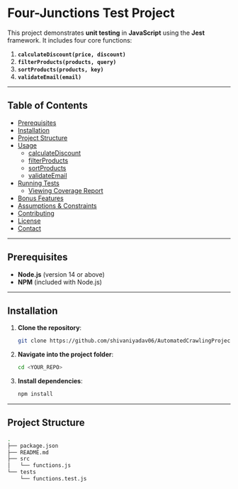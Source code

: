 # Four-Junctions Test Project

This project demonstrates **unit testing** in **JavaScript** using the **Jest** framework. It includes four core functions:

1. **`calculateDiscount(price, discount)`**  
2. **`filterProducts(products, query)`**  
3. **`sortProducts(products, key)`**  
4. **`validateEmail(email)`**  

---

## Table of Contents
- [Prerequisites](#prerequisites)
- [Installation](#installation)
- [Project Structure](#project-structure)
- [Usage](#usage)
  - [calculateDiscount](#calculatediscountprice-discount)
  - [filterProducts](#filterproductsproducts-query)
  - [sortProducts](#sortproductsproducts-key)
  - [validateEmail](#validateemailemail)
- [Running Tests](#running-tests)
  - [Viewing Coverage Report](#viewing-coverage-report)
- [Bonus Features](#bonus-features)
- [Assumptions & Constraints](#assumptions--constraints)
- [Contributing](#contributing)
- [License](#license)
- [Contact](#contact)

---

## Prerequisites
- **Node.js** (version 14 or above)
- **NPM** (included with Node.js)

---

## Installation

1. **Clone the repository**:
    ```bash
    git clone https://github.com/shivaniyadav06/AutomatedCrawlingProject
    ```

2. **Navigate into the project folder**:
    ```bash
    cd <YOUR_REPO>
    ```

3. **Install dependencies**:
    ```bash
    npm install
    ```

---

## Project Structure

```bash
.
├── package.json
├── README.md
├── src
│   └── functions.js
└── tests
    └── functions.test.js
